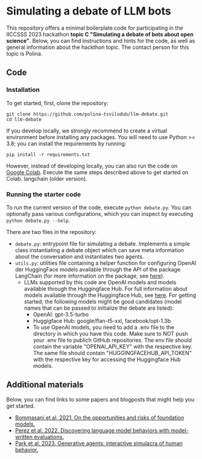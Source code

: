 # Simulating a debate of LLM bots

This repository offers a minimal boilerplate code for participating in the IICCSSS 2023 hackathon **topic C "Simulating a debate of bots about open science"**. Below, you can find instructions and hints for the code, as well as general information about the hackthon topic. The contact person for this topic is Polina.

## Code

### Installation
To get started, first, clone the repository: 
```
git clone https://github.com/polina-tsvilodub/llm-debate.git
cd llm-debate
```

If you develop locally, we strongly recommend to create a virtual environment before installing any packages. You will need to use Python >= 3.8; you can install the requirements by running: 
```
pip install -r requirements.txt
```

However, instead of developing locally, you can also run the code on [Google Colab](https://colab.google/). Execute the same steps described above to get started on Colab.
langchain (older version). 

### Running the starter code

To run the current version of the code, execute `python debate.py`. You can optionally pass various configurations, which you can inspect by executing `python debate.py --help`. 

There are two files in the repository:
* `debate.py`: entrypoint file for simulating a debate. Implements a simple class instantiating a debate object which can save meta information about the conversation and instantiates two agents.
* `utils.py`: utilities file containing a helper function for configuring OpenAI der HuggingFace models available through the API of the package LangChain (for more information on the package, see [here](https://python.langchain.com/docs/get_started/introduction.html)).
  * LLMs supported by this code are OpenAI models and models available through the Huggingface Hub. For full information about models available through the Huggingface Hub, see [here](https://huggingface.co/docs/api-inference/quicktour). For getting started, the following models might be good candidates (model names that can be passed to initialize the debate are listed): 
    * OpenAI: gpt-3.5-turbo
    * Huggigface Hub: google/flan-t5-xxl, facebook/opt-1.3b 
    * To use OpenAI models, you need to add a .env file to the directory in which you have this code. Make sure to NOT push your .env file to publich GitHub repositories. The env file should contain the variable "OPENAI_API_KEY" with the respective key. The same file should contain "HUGGINGFACEHUB_API_TOKEN" with the respective key for accessing the Huggingface Hub models.

## Additional materials 

Below, you can find links to some papers and blogposts that might help you get started.
* [Bommasani et al. 2021. On the opportunities and risks of foundation models.](https://arxiv.org/abs/2108.07258)
* [Perez et al. 2022. Discovering language model behaviors with model-written evaluations.](https://arxiv.org/pdf/2212.09251)
* [Park et al. 2023. Generative agents: interactive simulacra of human behavior.](https://arxiv.org/abs/2304.03442)